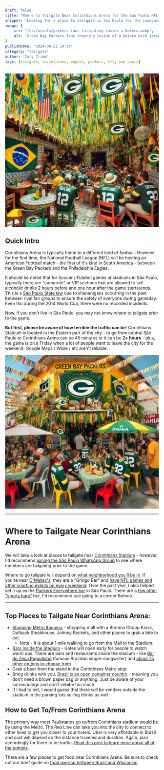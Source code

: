 ```yaml
---
draft: false
title: "Where to Tailgate Near Corinthians Arena for the Sao Paulo NFL Game"
snippet: "Looking for a place to tailgate in São Paulo for the inaugural NFL Game in South America between the Packers and the Eagles? Look no further."
image: {
    src: "/src/assets/packers-fans-tailgating-inside-a-boteco.webp",
    alt: "Green Bay Packers fans cheering inside of a boteco with jerseys on"
}
publishDate: "2024-06-22 14:39"
category: "Tailgate"
author: "Cory Trimm"
tags: [tailgate, corinthians, eagles, packers, nfl, sao paulo]
---
```


![Photo of Green Bay Packers fans tailgating inside of a Boteco](../../assets/packers-fans-tailgating-inside-a-boteco.webp)

## Quick Intro
Corinthians Arena is typically home to a different kind of football. However for the first time, the National Football League (NFL) will be hosting an American Football match - the first of it's kind in South America - between the Green Bay Packers and the Philadelphia Eagles.

It should be noted that for Soccer / Futebol games at stadiums in São Paulo, typically there are "camarote" or VIP sections that are allowed to sell alcoholic drinks 2 hours before and one hour after the game starts/ends. This is a [Sao Paulo State law](https://www.al.sp.gov.br/propositura/?id=1000537922) due to shenanigans occurring in the past between rival fan groups to ensure the safety of everyone during gameday. Even tho during the 2014 World Cup, there were no recorded incidents.

Now, if you don't live in São Paulo, you may not know where to tailgate prior to the game.

**But first, please be aware of how terrible the traffic can be**! Corinthians Stadium is located in the Eastern part of the city - to go from central São Paulo to Corinthians Arena can be 45 minutes or it can be **2+ hours** - plus, the game is on a Friday when a lot of people want to leave the city for the weekend. Google Maps / Waze / etc aren't reliable.

![Photo of Green Bay Packers fans tailgating outside at a corner Boteco](../../assets/packers-fans-tailgating-outside-a-boteco.webp)

****
# Where to Tailgate Near Corinthians Arena
We will take a look at places to tailgate near [Corinthians Stadium](https://www.google.com/maps/place/Neo+Qu%C3%ADmica+Arena/@-23.5453134,-46.4768041,862m/data=!3m2!1e3!4b1!4m6!3m5!1s0x94ce66dec98fb855:0xf2b061ffbcd2ecf8!8m2!3d-23.5453134!4d-46.4742292!16s%2Fm%2F0czdxhf?entry=ttu&g_ep=EgoyMDI0MDgyNi4wIKXMDSoASAFQAw%3D%3D) - however, I'd recommend [joining the São Paulo WhatsApp Group](https://chat.whatsapp.com/DCeTE832kUTJfAiskx4krA) to see where members are tailgating prior to the game.

Where to go tailgate will depend on [what neighborhood you'll be in](/blog/where-to-stay-in-sao-paulo-for-nfl-game). If you're near [O'Malley's](https://maps.app.goo.gl/vkiEhgoQQ5Nfyhm36), they are a "Gringo Bar" and [have NFL games and other sporting events on every weekend](https://www.omalleysbar.net/esportes/). Over the past year, I also helped set it up as the [Packers Everywhere bar](https://www.packerseverywhere.com/find-a-bar/bar-details/Index?id=dade858a-fa8f-6ce3-be09-ff000095b832) in São Paulo. There are a [few other "sports bars"](https://cabecadequeijo.com/blog/sports-bars-in-sao-paulo/) but, I'd recommend just going to a corner Boteco.
****

## Top Places to Tailgate Near Corinthians Arena:
- [Shopping Metro Itaquera](https://www.shoppingitaquera.com.br/) - shopping mall with a Brahma Chopp Kiosk, Outback Steakhouse, Johnny Rockets, and other places to grab a bite to eat.
  - Note - It is about 1 mile walking to go from the Mall to the Stadium.
- [Bars Inside the Stadium](https://www.wikiwand.com/en/articles/Neo_Quimica_Arena) - Gates will open early for people to watch warm ups. There are bars and restaurants inside the stadium - like [Bar do Zeca Pagodinho](https://maps.app.goo.gl/9H5BbLHiR6Y9JhvG8) (famous Brazilian singer-songwriter) and [about 75 other options to choose from](https://www.wikiwand.com/en/articles/Neo_Quimica_Arena)
- Grab a beer from the stand in the Corinthians Metro stop
- Bring drinks with you. [Brazil is an open container country](https://www.reddit.com/r/Brazil/comments/15glmp3/how_loose_are_the_drinking_laws_here/) - meaning you don't need a brown paper bag or anything. Just be aware of your surroundings and don't imbibe too much.
- If I had to bet, I would guess that there will be vendors outside the stadium in the parking lots selling drinks as well.

## How to Get To/From Corinthians Arena
The primary way most Paulistanos go to/from Corinthians stadium would be by using the Metro. The Red Line can take you into the city to connect to other lines to get you closer to your hotels. Uber is very affordable in Brazil and cost will depend on the distance traveled and duration. Again, plan accordingly for there to be traffic. [Read this post to learn more about all of the options](/blog/how-to-get-around-sao-paulo).

There are a few places to get food near Corinthians Arena. Be sure to check out our brief guide on [food overlap between Brazil and Wisconsin](/blog/culinary-similarities-between-wisonson-brazil).
